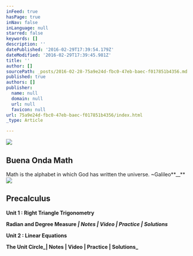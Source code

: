 ```yaml
---
inFeed: true
hasPage: true
inNav: false
inLanguage: null
starred: false
keywords: []
description: ''
datePublished: '2016-02-29T17:39:54.179Z'
dateModified: '2016-02-29T17:39:45.981Z'
title: ''
author: []
sourcePath: _posts/2016-02-28-75a9e24d-fbc0-47eb-baec-f017851b4356.md
published: true
authors: []
publisher:
  name: null
  domain: null
  url: null
  favicon: null
url: 75a9e24d-fbc0-47eb-baec-f017851b4356/index.html
_type: Article

---
```

![](https://the-grid-user-content.s3-us-west-2.amazonaws.com/eac5fe33-ae1e-4af2-b707-87778fc6ff09.jpg)

## Buena Onda Math

Math is the alphabet in which God has written the universe. ~Galileo**__**
![](https://the-grid-user-content.s3-us-west-2.amazonaws.com/744f19e1-8a5f-4a48-86b2-0e8ea99e9ec9.jpg)

## Precalculus

**Unit 1 : Right Triangle Trigonometry**

**Radian and Degree Measure _| Notes | Video | Practice | Solutions_**

**Unit 2 : Linear Equations**

**The Unit Circle_| Notes | Video | Practice | Solutions_**